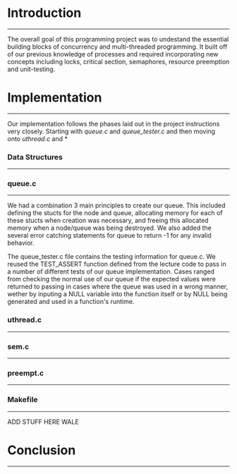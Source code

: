 # Introduction
------
The overall goal of this programming project was to undestand the essential building blocks of concurrency and multi-threaded programming. It built off of our previous knowledge of processes and required incorporating new concepts including locks, critical section, semaphores, resource preemption and unit-testing.

# Implementation
------
Our implementation follows the phases laid out in the project instructions very closely. Starting with *queue.c* and *queue_tester.c* and then moving onto *uthread.c* and *

### Data Structures
------

### queue.c
------
We had a combination 3 main principles to create our queue. This included defining the stucts for the node and queue, allocating memory for each of these stucts when creation was necessary, and freeing this allocated memory when a node/queue was being destroyed. We also added the several error catching statements for queue to return -1 for any invalid behavior.

The queue_tester.c file contains the testing information for queue.c. We reused the TEST_ASSERT function defined from the lecture code to pass in a number of different tests of our queue implementation. Cases ranged from checking the normal use of our queue if the expected values were returned to passing in cases where the queue was used in a wrong manner, wether by inputing a NULL variable into the function itself or by NULL being generated and used in a function's runtime.
### uthread.c
------

### sem.c
------

### preempt.c
------

### Makefile
------
ADD STUFF HERE WALE

# Conclusion
------



